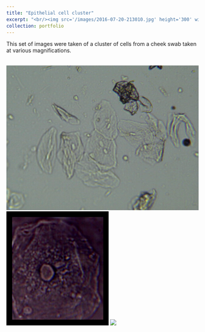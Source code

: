 ```yaml
---
title: "Epithelial cell cluster"
excerpt: "<br/><img src='/images/2016-07-20-213010.jpg' height='300' width='300'>"
collection: portfolio
---
```


This set of images were taken of a cluster of cells from a cheek swab taken at various magnifications.

<br/><img src='/images/2016-07-20-213010.jpg'> 
<img src='/images/figure_multi.png'>
<img src='/images/figure_13.png'>
